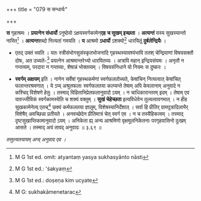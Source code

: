 +++
title = "079 स सन्धार्यः"

+++


[^१४१]:
     M G: cehecchatā nityaṃ

**स** गृहाश्रमः । **प्रयत्नेन संधार्यो** ऽनुष्ठेयो ऽक्षयस्वर्गकामेन्**एह** **च सुखम् इच्छता** । **अत्यन्तं** यस्य सुखस्यान्तो नास्ति[^१४२] । **अत्यन्त**शब्दो नित्यतां गमयति । **य** आश्रमो **ऽधार्यो** ऽशक्यो[^१४३] धारयितुं **दुर्बलेन्द्रियैः** । 


[^१४३]:
     M G 1st ed.: 'śakyaṃ


[^१४२]:
     M G 1st ed. omit: atyantaṃ yasya sukhasyānto nāsti

- एतद् उक्तं भवति । यतः स्त्रीसंभोगसुसंस्कृतभोजनादि गृहस्थस्यावश्यंभावि ततश् चेन्द्रियाणां विषयसक्तौ दोषः, अत उच्यते-[^१४४] प्रयत्नेन आश्रमान्तरेभ्यो धारयितव्यः । अत्रापि महान् इन्द्रियसंयमः । अनृतौ न गन्तव्यम्, परदारा न गन्तव्याः, शेषान्नं भोक्तव्यम् । विषयसंनिधाने यो नियमः स दुष्करः । 


[^१४४]:
     M G 1st ed.: doṣeṇa kim ucyate

- **स्वर्गम् अक्षयम्** इति । नानेन सर्वेषां गृहस्थकर्मणां स्वर्गफलतोच्यते, केषांचिन् नित्यत्वात् केषांचित् फलान्तरश्रवणात् । ये ऽप्य् अश्रुतफलाः स्वर्गफलतया कल्प्यन्ते तेषाम् अपि केवलानाम् अनुवादे न कश्चिद् विशेषणे हेतुः । तस्माद् विहिताभिप्रेतफलानुवादो ऽयम् । न चाधिकारान्तरम् इदम् । तेषाम् एव यावज्जीविकं स्वर्गकामस्येति च शक्यं वक्तुम् । **सुखं चेहेच्छता** इत्यविधेयेन तुल्यत्वावगमात् । न हीह सुखकामेनेत्य् एतच्[^१४५] छक्यं कर्मफलतया ज्ञातुम्, विशेषस्यानिर्देशात् । सर्वा हि प्रीतिर् ग्रामपुत्रादिलाभैर् विशेषैर् अवच्छिन्ना प्रतीयते । अनवच्छेदेन प्रीतिमात्रं चेत् स्वर्ग एव । न च तस्यैहिकत्वम् । तस्माद् दृष्टसुखाप्तिकामानुवादो ऽयम् । अनिकेता ह्य् अन्य आश्रमिणो वृक्षमूलनिकेतनाः परगृहवासिनो दुःखम् आसते । तस्माद् अयं तावद् अनुवादः ॥ ३.६९ ॥


[^१४५]:
     M G: sukhakāmenetarac

_तत्तुल्यतयायम् अप्य् अनुवाद एव ।_